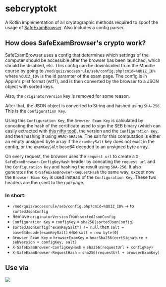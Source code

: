 # sebcryptokt

A Kotlin implementation of all cryptographic methods required to spoof the usage of 
[SafeExamBrowser](https://safeexambrowser.org/news_en.html). Also includes a config parser. 

## How does SafeExamBrowser's crypto work?

SafeExamBrowser uses a config that determines which settings of the computer should be accessible after the browser has been launched, which should be disabled, etc.
This config can be downloaded from the Moodle course by going to `/mod/quiz/accessrule/seb/config.php?cmid=%QUIZ_ID%` where `%QUIZ_ID%` is the id paramter of the exam page. 
The config is in Apple's plist format (wtf?), and is then converted by the browser to a JSON object with sorted keys. 

Also, the `originatorVersion` key is removed for some reason. 

After that, the JSON object is converted to String and hashed using `SHA-256`. This is the `Configuration Key`. 

Using this `Configuration Key`, the `Browser Exam Key` is calculated by concating the hash of the certificate used to sign the SEB binary (which can easily extracted with [this nifty tool](https://github.com/prefec16/extract-signature-hash)), the version and the `Configuration Key`, and then hashing it using `HMAC-SHA256`. The salt for this computation is either an empty unsigned byte array if the `examKeySalt` key does not exist in the config, or the `examKeySalt` base64 decoded to an unsigned byte array. 

On every request, the browser uses the `request url` to create a `X-SafeExamBrowser-ConfigKeyHash` header by concating the `request url` and the `Configuration Key` and hashing the result using `SHA-256`. It also generates the `X-SafeExamBrowser-RequestHash` the same way, except now the `Browser Exam Key` is used instead of the `Configuration Key`. These two headers are then sent to the quizpage. 

### In short:

* `/mod/quiz/accessrule/seb/config.php?cmid=%QUIZ_ID%` -> to `sortedJsonConfig`
* Remove `originatorVersion` from `sortedJsonConfig`
* `Configuration Key` = `configKey` = `sha256(sortedJsonConfig)`
* `sortedJsonConfig["examKeySalt"] != null` then `salt = base64decode(examKeySalt)` else `salt = new byte[0]`
* `Browser Exam Key` = `browserExamKey` = `hmacSha256(certSignature + sebVersion + configKey, salt)`
* `X-SafeExamBrowser-ConfigKeyHash` = `sha256(requestUrl + configKey)`
* `X-SafeExamBrowser-RequestHash` = `sha256(requestUrl + browserExamKey)`

## Use via

[![](https://jitpack.io/v/prefec16/sebcryptokt.svg)](https://jitpack.io/#prefec16/sebcryptokt)



